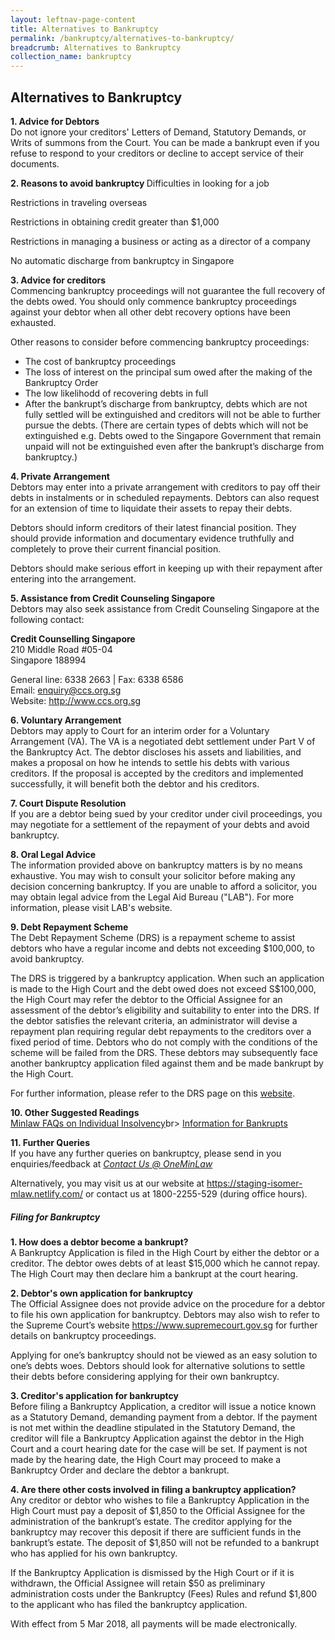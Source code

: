 ```yaml
---
layout: leftnav-page-content
title: Alternatives to Bankruptcy
permalink: /bankruptcy/alternatives-to-bankruptcy/
breadcrumb: Alternatives to Bankruptcy
collection_name: bankruptcy
---
```


Alternatives to Bankruptcy
---
<b> 1. Advice for Debtors </b> <br>
Do not ignore your creditors' Letters of Demand, Statutory Demands, or Writs of summons from the Court. You can be made a bankrupt even if you refuse to respond to your creditors or decline to accept service of their documents. <br>


<b> 2. Reasons to avoid bankruptcy </b>
Difficulties in looking for a job <br>

Restrictions in traveling overseas <br>

Restrictions in obtaining credit greater than $1,000 <br>

Restrictions in managing a business or acting as a director of a company <br>

No automatic discharge from bankruptcy in Singapore <br>


<b> 3. Advice for creditors </b> <br>
Commencing bankruptcy proceedings will not guarantee the full recovery of the debts owed. You should only commence bankruptcy proceedings against your debtor when all other debt recovery options have been exhausted. <br>

Other reasons to consider before commencing bankruptcy proceedings: <br>

* The cost of bankruptcy proceedings
* The loss of interest on the principal sum owed after the making of the Bankruptcy Order
* The low likelihodd of recovering debts in full
* After the bankrupt’s discharge from bankruptcy, debts which are not fully settled will be extinguished and creditors will not be able to further pursue the debts. (There are certain types of debts which will not be extinguished e.g. Debts owed to the Singapore Government that remain unpaid will not be extinguished even after the bankrupt’s discharge from bankruptcy.)  
 

<b> 4. Private Arrangement </b> <br>
Debtors may enter into a private arrangement with creditors to pay off their debts in instalments or in scheduled repayments. Debtors can also request for an extension of time to liquidate their assets to repay their debts. <br>

 

Debtors should inform creditors of their latest financial position. They should provide information and documentary evidence truthfully and completely to prove their current financial position. <br>

Debtors should make serious effort in keeping up with their repayment after entering into the arrangement. <br>

 
<b> 5. Assistance from Credit Counseling Singapore </b><br>
Debtors may also seek assistance from Credit Counseling Singapore at the following contact: <br>


<b>Credit Counselling Singapore</b><br>
210 Middle Road #05-04<br>
Singapore 188994<br>

General line: 6338 2663 | Fax: 6338 6586  <br>
Email: enquiry@ccs.org.sg <br>
Website: http://www.ccs.org.sg <br>

 

<b> 6. Voluntary Arrangement </b><br>
Debtors may apply to Court for an interim order for a Voluntary Arrangement (VA). The VA is a negotiated debt settlement under Part V of the Bankruptcy Act. The debtor discloses his assets and liabilities, and makes a proposal on how he intends to settle his debts with various creditors. If the proposal is accepted by the creditors and implemented successfully, it will benefit both the debtor and his creditors. <br>

<b> 7. Court Dispute Resolution </b><br>
If you are a debtor being sued by your creditor under civil proceedings, you may negotiate for a settlement of the repayment of your debts and avoid bankruptcy. <br>

<b> 8. Oral Legal Advice </b><br>
The information provided above on bankruptcy matters is by no means exhaustive. You may wish to consult your solicitor before making any decision concerning bankruptcy. If you are unable to afford a solicitor, you may obtain legal advice from the Legal Aid Bureau ("LAB"). For more information, please visit LAB's website. <br>

<b> 9. Debt Repayment Scheme </b><br>
The Debt Repayment Scheme (DRS) is a repayment scheme to assist debtors who have a regular income and debts not exceeding $100,000, to avoid bankruptcy.<br>

 

The DRS is triggered by a bankruptcy application. When such an application is made to the High Court and the debt owed does not exceed S$100,000, the High Court may refer the debtor to the Official Assignee for an assessment of the debtor’s eligibility and suitability to enter into the DRS. If the debtor satisfies the relevant criteria, an administrator will devise a repayment plan requiring regular debt repayments to the creditors over a fixed period of time. Debtors who do not comply with the conditions of the scheme will be failed from the DRS. These debtors may subsequently face another bankruptcy application filed against them and be made bankrupt by the High Court. <br>

 For further information, please refer to the DRS page on this [website](). <br>

 

<b> 10. Other Suggested Readings </b><br>
[Minlaw FAQs on Individual Insolvency](https://va.ecitizen.gov.sg/cfp/customerPages/mlaw/explorefaq.aspx)br>
[Information for Bankrupts]()<br>

 

<b> 11. Further Queries </b><br>
If you have any further queries on bankruptcy, please send in you enquiries/feedback at *[Contact Us @ OneMinLaw](https://www.mlaw.gov.sg/eservices/enquiry/)* <br>

 

Alternatively, you may visit us at our website at https://staging-isomer-mlaw.netlify.com/ or contact us at 1800-2255-529 (during office hours).

##### **Filing for Bankruptcy** 

**1. How does a debtor become a bankrupt?** <br>
A Bankruptcy Application is filed in the High Court by either the debtor or a creditor. The debtor owes debts of at least $15,000 which he cannot repay. The High Court may then declare him a bankrupt at the court hearing.

 

**2. Debtor's own application for bankruptcy** <br>
The Official Assignee does not provide advice on the procedure for a debtor to file his own application for bankruptcy. Debtors may also wish to refer to the Supreme Court’s website https://www.supremecourt.gov.sg for further details on bankruptcy proceedings. <br>

 

Applying for one’s bankruptcy should not be viewed as an easy solution to one’s debts woes. Debtors should look for alternative solutions to settle their debts before considering applying for their own bankruptcy. <br>

 

**3. Creditor's application for bankruptcy** <br>
Before filing a Bankruptcy Application, a creditor will issue a notice known as a Statutory Demand, demanding payment from a debtor. If the payment is not met within the deadline stipulated in the Statutory Demand, the creditor will file a Bankruptcy Application against the debtor in the High Court and a court hearing date for the case will be set. If payment is not made by the hearing date, the High Court may proceed to make a Bankruptcy Order and declare the debtor a bankrupt.

**4. Are there other costs involved in filing a bankruptcy application?** <br>
Any creditor or debtor who wishes to file a Bankruptcy Application in the High Court must pay a deposit of $1,850 to the Official Assignee for the administration of the bankrupt’s estate. The creditor applying for the bankruptcy may recover this deposit if there are sufficient funds in the bankrupt’s estate. The deposit of $1,850 will not be refunded to a bankrupt who has applied for his own bankruptcy. <br>

If the Bankruptcy Application is dismissed by the High Court or if it is withdrawn, the Official Assignee will retain $50 as preliminary administration costs under the Bankruptcy (Fees) Rules and refund $1,800 to the applicant who has filed the bankruptcy application. <br>

With effect from 5 Mar 2018, all payments will be made electronically.
